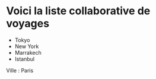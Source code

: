 # Voici la liste collaborative de voyages

- Tokyo
- New York
- Marrakech
- Istanbul

Ville : Paris
